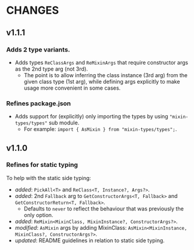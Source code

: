 # CHANGES

## v1.1.1

### Adds 2 type variants.
- Adds types `ReClassArgs` and `ReMixinArgs` that require constructor args as the 2nd type arg (not 3rd).
    - The point is to allow inferring the class instance (3rd arg) from the given class type (1st arg), while defining args explicitly to make usage more convenient in some cases.

### Refines package.json
- Adds support for (explicitly) only importing the types by using `"mixin-types/types"` sub module.
    - For example: `import { AsMixin } from "mixin-types/types";`.

## v1.1.0

### Refines for static typing

To help with the static side typing:
- _added_: `PickAll<T>` and `ReClass<T, Instance?, Args?>`.
- _added_: 2nd `Fallback` arg to `GetConstructorArgs<T, Fallback>` and `GetConstructorReturn<T, Fallback>`.
    * Defaults to `never` to reflect the behaviour that was previously the only option.
- _added_: `ReMixin<MixinClass, MixinInstance?, ConstructorArgs?>`.
- _modified_: `AsMixin` args by adding MixinClass: `AsMixin<MixinInstance, MixinClass?, ConstructorArgs?>`.
- _updated_: README guidelines in relation to static side typing.
